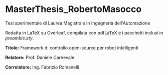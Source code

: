 # MasterThesis_RobertoMasocco
Tesi sperimentale di Laurea Magistrale in Ingegneria dell'Automazione

Redatta in LaTeX su Overleaf, compilata con pdfLaTeX e i pacchetti inclusi in *preamble.sty*.

**Titolo:** Framework di controllo open-source per robot intelligenti

**Relatore:** Prof. Daniele Carnevale

**Correlatore:** Ing. Fabrizio Romanelli
